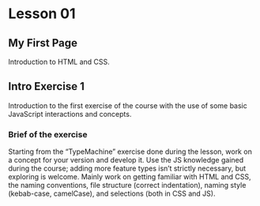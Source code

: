 # Lesson 01

## My First Page

Introduction to HTML and CSS.

## Intro Exercise 1

Introduction to the first exercise of the course with the use of some basic JavaScript interactions and concepts.

### Brief of the exercise

Starting from the “TypeMachine” exercise done during the lesson, work on a concept for your version and develop it. Use the JS knowledge gained during the course; adding more feature types isn’t strictly necessary, but exploring is welcome. Mainly work on getting familiar with HTML and CSS, the naming conventions, file structure (correct indentation), naming style (kebab-case, camelCase), and selections (both in CSS and JS).